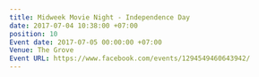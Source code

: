 ```yaml
---
title: Midweek Movie Night - Independence Day
date: 2017-07-04 10:38:00 +07:00
position: 10
Event date: 2017-07-05 00:00:00 +07:00
Venue: The Grove
Event URL: https://www.facebook.com/events/1294549460643942/
---
```


